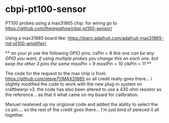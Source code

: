 # cbpi-pt100-sensor
PT100 probes using a max31865 chip.  for wiring go to https://github.com/thegreathoe/cbpi-pt100-sensor/

Using a max31865 board like: https://learn.adafruit.com/adafruit-max31865-rtd-pt100-amplifier/

**
on your pi use the following GPIO pins.
csPin = 8  *this one can be any GPIO you want, if using multiple probes you change this on each one, but keep the other 3 pins the same*
misoPin = 9
mosiPin = 10
clkPin = 11
**

The code for the request to the max chip is from https://github.com/steve71/MAX31865 so all credit really goes there... i slightly modified the code to work with the new plug-in system on craftbeerpi v3.  the code has also been altered to use a 430 ohm resistor as the reference... as that it what came on my board for calibration.

Manuel neatened up my origional code and added the ability to select the cs pin.... so the rest of the credit goes there... I'm just kind of peieced it all together.

